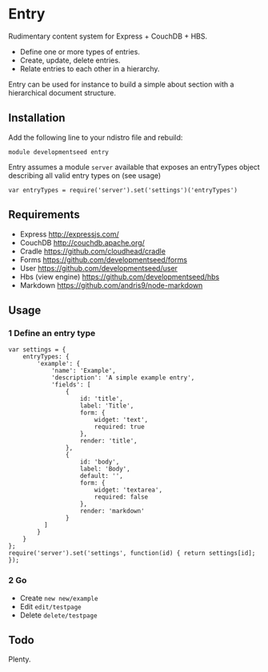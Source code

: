 
# Entry

Rudimentary content system for Express + CouchDB + HBS.

- Define one or more types of entries.
- Create, update, delete entries.
- Relate entries to each other in a hierarchy.

Entry can be used for instance to build a simple about section with a
hierarchical document structure.

## Installation

Add the following line to your ndistro file and rebuild:

    module developmentseed entry

Entry assumes a module `server` available that exposes an entryTypes object
describing all valid entry types on (see usage)

    var entryTypes = require('server').set('settings')('entryTypes')

## Requirements

- Express http://expressjs.com/
- CouchDB http://couchdb.apache.org/
- Cradle https://github.com/cloudhead/cradle
- Forms https://github.com/developmentseed/forms
- User https://github.com/developmentseed/user
- Hbs (view engine) https://github.com/developmentseed/hbs
- Markdown https://github.com/andris9/node-markdown

## Usage

### 1 Define an entry type

    var settings = {
        entryTypes: {
            'example': {
                'name': 'Example',
                'description': 'A simple example entry',
                'fields': [
                    {
                        id: 'title',
                        label: 'Title',
                        form: {
                            widget: 'text',
                            required: true
                        },
                        render: 'title',
                    },
                    {
                        id: 'body',
                        label: 'Body',
                        default: '',
                        form: {
                            widget: 'textarea',
                            required: false
                        },
                        render: 'markdown'
                    }
              ]
            }
        }
    };
    require('server').set('settings', function(id) { return settings[id]; });

### 2 Go

- Create `new new/example`
- Edit `edit/testpage`
- Delete `delete/testpage`

## Todo

Plenty.
